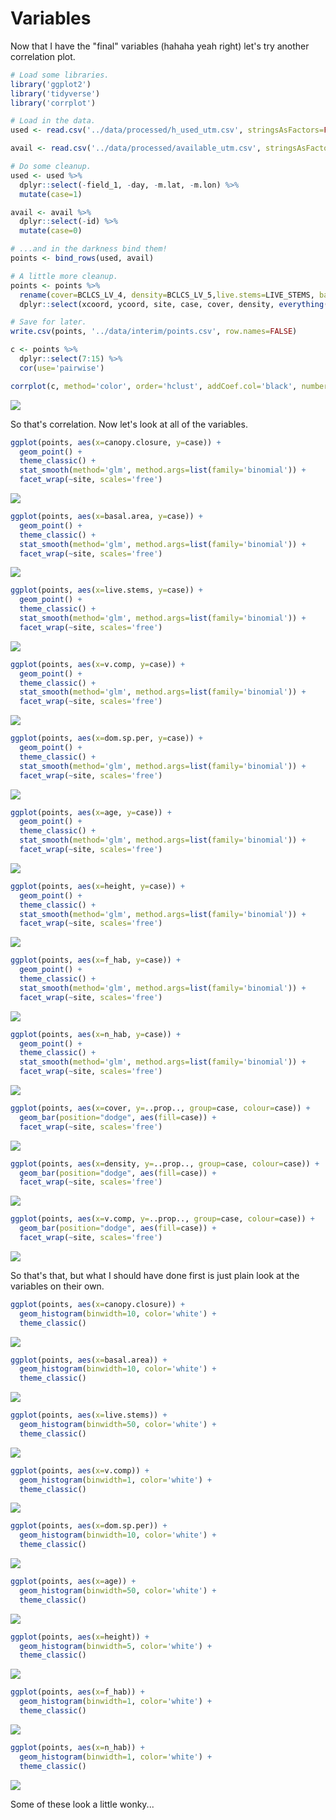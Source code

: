 Variables
================

Now that I have the "final" variables (hahaha yeah right) let's try another correlation plot.

``` r
# Load some libraries.
library('ggplot2')
library('tidyverse')
library('corrplot')

# Load in the data.
used <- read.csv('../data/processed/h_used_utm.csv', stringsAsFactors=FALSE)

avail <- read.csv('../data/processed/available_utm.csv', stringsAsFactors=FALSE)

# Do some cleanup.
used <- used %>%
  dplyr::select(-field_1, -day, -m.lat, -m.lon) %>%
  mutate(case=1)

avail <- avail %>%
  dplyr::select(-id) %>%
  mutate(case=0)

# ...and in the darkness bind them!
points <- bind_rows(used, avail)

# A little more cleanup.
points <- points %>% 
  rename(cover=BCLCS_LV_4, density=BCLCS_LV_5,live.stems=LIVE_STEMS, basal.area=BASAL_AREA, canopy.closure=CR_CLOSURE, v.comp=VERT_COMPL, age=PROJ_AGE_1, height=PROJ_HT_1, dom.sp.per=SPEC_PCT_1) %>%
  dplyr::select(xcoord, ycoord, site, case, cover, density, everything())

# Save for later.
write.csv(points, '../data/interim/points.csv', row.names=FALSE)

c <- points %>%
  dplyr::select(7:15) %>%
  cor(use='pairwise')

corrplot(c, method='color', order='hclust', addCoef.col='black', number.digits=1)
```

![](20200213_variables_files/figure-markdown_github/unnamed-chunk-1-1.png)

So that's correlation. Now let's look at all of the variables.

``` r
ggplot(points, aes(x=canopy.closure, y=case)) +
  geom_point() +
  theme_classic() +
  stat_smooth(method='glm', method.args=list(family='binomial')) +
  facet_wrap(~site, scales='free')
```

![](20200213_variables_files/figure-markdown_github/unnamed-chunk-2-1.png)

``` r
ggplot(points, aes(x=basal.area, y=case)) +
  geom_point() +
  theme_classic() +
  stat_smooth(method='glm', method.args=list(family='binomial')) +
  facet_wrap(~site, scales='free')
```

![](20200213_variables_files/figure-markdown_github/unnamed-chunk-2-2.png)

``` r
ggplot(points, aes(x=live.stems, y=case)) +
  geom_point() +
  theme_classic() +
  stat_smooth(method='glm', method.args=list(family='binomial')) +
  facet_wrap(~site, scales='free')
```

![](20200213_variables_files/figure-markdown_github/unnamed-chunk-2-3.png)

``` r
ggplot(points, aes(x=v.comp, y=case)) +
  geom_point() +
  theme_classic() +
  stat_smooth(method='glm', method.args=list(family='binomial')) +
  facet_wrap(~site, scales='free')
```

![](20200213_variables_files/figure-markdown_github/unnamed-chunk-2-4.png)

``` r
ggplot(points, aes(x=dom.sp.per, y=case)) +
  geom_point() +
  theme_classic() +
  stat_smooth(method='glm', method.args=list(family='binomial')) +
  facet_wrap(~site, scales='free')
```

![](20200213_variables_files/figure-markdown_github/unnamed-chunk-2-5.png)

``` r
ggplot(points, aes(x=age, y=case)) +
  geom_point() +
  theme_classic() +
  stat_smooth(method='glm', method.args=list(family='binomial')) +
  facet_wrap(~site, scales='free')
```

![](20200213_variables_files/figure-markdown_github/unnamed-chunk-2-6.png)

``` r
ggplot(points, aes(x=height, y=case)) +
  geom_point() +
  theme_classic() +
  stat_smooth(method='glm', method.args=list(family='binomial')) +
  facet_wrap(~site, scales='free')
```

![](20200213_variables_files/figure-markdown_github/unnamed-chunk-2-7.png)

``` r
ggplot(points, aes(x=f_hab, y=case)) +
  geom_point() +
  theme_classic() +
  stat_smooth(method='glm', method.args=list(family='binomial')) +
  facet_wrap(~site, scales='free')
```

![](20200213_variables_files/figure-markdown_github/unnamed-chunk-2-8.png)

``` r
ggplot(points, aes(x=n_hab, y=case)) +
  geom_point() +
  theme_classic() +
  stat_smooth(method='glm', method.args=list(family='binomial')) +
  facet_wrap(~site, scales='free')
```

![](20200213_variables_files/figure-markdown_github/unnamed-chunk-2-9.png)

``` r
ggplot(points, aes(x=cover, y=..prop.., group=case, colour=case)) +
  geom_bar(position="dodge", aes(fill=case)) +
  facet_wrap(~site, scales='free')
```

![](20200213_variables_files/figure-markdown_github/unnamed-chunk-2-10.png)

``` r
ggplot(points, aes(x=density, y=..prop.., group=case, colour=case)) +
  geom_bar(position="dodge", aes(fill=case)) +
  facet_wrap(~site, scales='free')
```

![](20200213_variables_files/figure-markdown_github/unnamed-chunk-2-11.png)

``` r
ggplot(points, aes(x=v.comp, y=..prop.., group=case, colour=case)) +
  geom_bar(position="dodge", aes(fill=case)) +
  facet_wrap(~site, scales='free')
```

![](20200213_variables_files/figure-markdown_github/unnamed-chunk-2-12.png)

So that's that, but what I should have done first is just plain look at the variables on their own.

``` r
ggplot(points, aes(x=canopy.closure)) +
  geom_histogram(binwidth=10, color='white') +
  theme_classic()
```

![](20200213_variables_files/figure-markdown_github/unnamed-chunk-3-1.png)

``` r
ggplot(points, aes(x=basal.area)) +
  geom_histogram(binwidth=10, color='white') +
  theme_classic()
```

![](20200213_variables_files/figure-markdown_github/unnamed-chunk-3-2.png)

``` r
ggplot(points, aes(x=live.stems)) +
  geom_histogram(binwidth=50, color='white') +
  theme_classic()
```

![](20200213_variables_files/figure-markdown_github/unnamed-chunk-3-3.png)

``` r
ggplot(points, aes(x=v.comp)) +
  geom_histogram(binwidth=1, color='white') +
  theme_classic()
```

![](20200213_variables_files/figure-markdown_github/unnamed-chunk-3-4.png)

``` r
ggplot(points, aes(x=dom.sp.per)) +
  geom_histogram(binwidth=10, color='white') +
  theme_classic()
```

![](20200213_variables_files/figure-markdown_github/unnamed-chunk-3-5.png)

``` r
ggplot(points, aes(x=age)) +
  geom_histogram(binwidth=50, color='white') +
  theme_classic()
```

![](20200213_variables_files/figure-markdown_github/unnamed-chunk-3-6.png)

``` r
ggplot(points, aes(x=height)) +
  geom_histogram(binwidth=5, color='white') +
  theme_classic()
```

![](20200213_variables_files/figure-markdown_github/unnamed-chunk-3-7.png)

``` r
ggplot(points, aes(x=f_hab)) +
  geom_histogram(binwidth=1, color='white') +
  theme_classic()
```

![](20200213_variables_files/figure-markdown_github/unnamed-chunk-3-8.png)

``` r
ggplot(points, aes(x=n_hab)) +
  geom_histogram(binwidth=1, color='white') +
  theme_classic()
```

![](20200213_variables_files/figure-markdown_github/unnamed-chunk-3-9.png)

Some of these look a little wonky...
